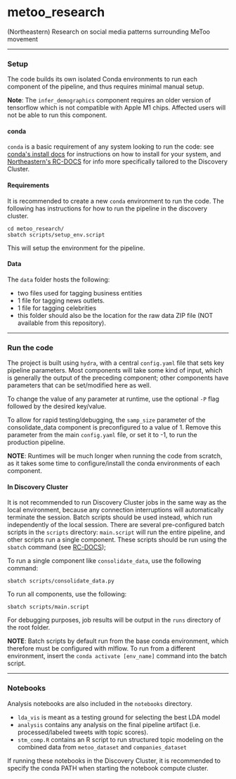 # metoo_research
(Northeastern) Research on social media patterns surrounding MeToo movement

---

### Setup

The code builds its own isolated Conda environments to run each component of the pipeline, and thus requires minimal manual setup. 

**Note**: The `infer_demographics` component requires an older version of tensorflow which is not compatible with Apple M1 chips. Affected users will not be able to run this component. 

#### conda
`conda` is a basic requirement of any system looking to run the code: see [conda's install docs](https://conda.io/projects/conda/en/latest/user-guide/install/index.html) for instructions on how to install for your system, and [Northeastern's RC-DOCS](https://rc-docs.northeastern.edu/en/latest/software/conda.html#working-with-a-miniconda-environment) for info more specifically tailored to the Discovery Cluster. 

#### Requirements
It is recommended to create a new `conda` environment to run the code. The following has instructions for how to run the pipeline in the discovery cluster.
```
cd metoo_research/
sbatch scripts/setup_env.script
```

This will setup the environment for the pipeline.

#### Data
The `data` folder hosts the following:
-  two files used for tagging business entities
-  1 file for tagging news outlets.
-  1 file for tagging celebrities
-  this folder should also be the location for the raw data ZIP file (NOT available from this repository).

---

### Run the code
The project is built using `hydra`, with a central `config.yaml` file that sets key pipeline parameters. Most components will take some kind of input, which is generally the output of the preceding component; other components have parameters that can be set/modified here as well. 

To change the value of any parameter at runtime, use the optional `-P` flag followed by the desired key/value. 

To allow for rapid testing/debugging, the `samp_size` parameter of the consolidate_data component is preconfigured to a value of 1. Remove this parameter from the main `config.yaml` file, or set it to -1, to run the production pipeline. 

**NOTE**: Runtimes will be much longer when running the code from scratch, as it takes some time to configure/install the conda environments of each component. 

#### In Discovery Cluster

It is not recommended to run Discovery Cluster jobs in the same way as the local environment, because any connection interruptions will automatically terminate the session. Batch scripts should be used instead, which run independently of the local session. There are several pre-configured batch scripts in the `scripts` directory: `main.script` will run the entire pipeline, and other scripts run a single component. These scripts should be run using the `sbatch` command (see [RC-DOCS](https://rc-docs.northeastern.edu/en/latest/using-discovery/sbatch.html)); 

To run a single component like `consolidate_data`, use the following command:
```
sbatch scripts/consolidate_data.py
```

To run all components, use the following:
```
sbatch scripts/main.script
```


For debugging purposes, job results will be output in the `runs` directory of the root folder. 

**NOTE**: Batch scripts by default run from the base conda environment, which therefore must be configured with mlflow. To run from a different environment, insert the `conda activate [env_name]` command into the batch script. 

---

### Notebooks
Analysis notebooks are also included in the `notebooks` directory. 
* `lda_vis` is meant as a testing ground for selecting the best LDA model
* `analysis` contains any analysis on the final pipeline artifact (i.e. processed/labeled tweets with topic scores).
* `stm_comp.R` contains an R script to run structured topic modeling on the combined data from `metoo_dataset` and `companies_dataset`

If running these notebooks in the Discovery Cluster, it is recommended to specify the conda PATH when starting the notebook compute cluster.
